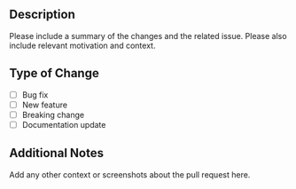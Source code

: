 ## Description

Please include a summary of the changes and the related issue. Please also include relevant motivation and context.

## Type of Change

- [ ] Bug fix
- [ ] New feature
- [ ] Breaking change
- [ ] Documentation update

## Additional Notes

Add any other context or screenshots about the pull request here.
